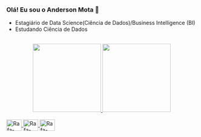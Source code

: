 ### Olá! Eu sou o Anderson Mota 👋

- Estagiário de Data Science(Ciência de Dados)/Business Intelligence (BI)
- Estudando Ciência de Dados

##

<div align="center">
  <a href="https://github.com/AndersonMotaa">
  <img height="180em" src="https://github-readme-stats.vercel.app/api?username=AndersonMotaa&show_icons=true&theme=dark&include_all_commits=true&count_private=true"/>
  <img height="180em" src="https://github-readme-stats.vercel.app/api/top-langs/?username=AndersonMotaa&layout=compact&langs_count=7&theme=dark"/>
</div>
 
  <div style="display: inline_block"><br>
  <img align="center" alt="Rafa-Python" height="30" width="40" src="https://cdn.jsdelivr.net/gh/devicons/devicon/icons/python/python-original.svg">
  <img align="center" alt="Rafa-Python" height="30" width="40" src="https://cdn.jsdelivr.net/gh/devicons/devicon/icons/r/r-original.svg" />
  <img align="center" alt="Rafa-Python" height="30" width="40" src="https://cdn.jsdelivr.net/gh/devicons/devicon/icons/jupyter/jupyter-original.svg" />
</div>
  
 ##

